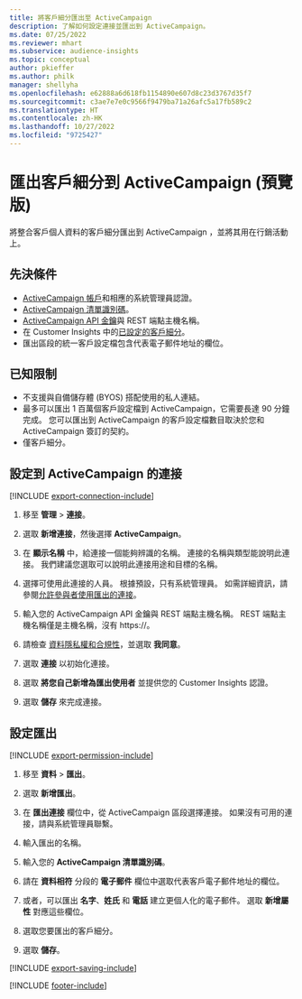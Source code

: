 ```yaml
---
title: 將客戶細分匯出至 ActiveCampaign
description: 了解如何設定連接並匯出到 ActiveCampaign。
ms.date: 07/25/2022
ms.reviewer: mhart
ms.subservice: audience-insights
ms.topic: conceptual
author: pkieffer
ms.author: philk
manager: shellyha
ms.openlocfilehash: e62888a6d618fb1154890e607d8c23d3767d35f7
ms.sourcegitcommit: c3ae7e7e0c9566f9479ba71a26afc5a17fb589c2
ms.translationtype: HT
ms.contentlocale: zh-HK
ms.lasthandoff: 10/27/2022
ms.locfileid: "9725427"
---
```

# <a name="export-segments-to-activecampaign-preview"></a>匯出客戶細分到 ActiveCampaign (預覽版)

將整合客戶個人資料的客戶細分匯出到 ActiveCampaign ，並將其用在行銷活動上。

## <a name="prerequisites"></a>先決條件

- [ActiveCampaign 帳戶](https://www.activecampaign.com/)和相應的系統管理員認證。
- [ActiveCampaign 清單識別碼](https://help.activecampaign.com/hc/articles/360000030559-How-to-create-a-list-in-ActiveCampaign)。
- [ActiveCampaign API 金鑰](https://help.activecampaign.com/hc/articles/207317590-Getting-started-with-the-API#how-to-obtain-your-activecampaign-api-url-and-key)與 REST 端點主機名稱。
- 在 Customer Insights 中的[已設定的客戶細分](segments.md)。
- 匯出區段的統一客戶設定檔包含代表電子郵件地址的欄位。

## <a name="known-limitations"></a>已知限制

- 不支援與自備儲存體 (BYOS) 搭配使用的私人連結。
- 最多可以匯出 1 百萬個客戶設定檔到 ActiveCampaign，它需要長達 90 分鐘完成。 您可以匯出到 ActiveCampaign 的客戶設定檔數目取決於您和 ActiveCampaign 簽訂的契約。
- 僅客戶細分。

## <a name="set-up-connection-to-activecampaign"></a>設定到 ActiveCampaign 的連接

[!INCLUDE [export-connection-include](includes/export-connection-admn.md)]

1. 移至 **管理** > **連接**。

1. 選取 **新增連接**，然後選擇 **ActiveCampaign**。

1. 在 **顯示名稱** 中，給連接一個能夠辨識的名稱。 連接的名稱與類型能說明此連接。 我們建議您選取可以說明此連接用途和目標的名稱。

1. 選擇可使用此連接的人員。 根據預設，只有系統管理員。 如需詳細資訊，請參閱[允許參與者使用匯出的連接](connections.md#allow-contributors-to-use-a-connection-for-exports)。

1. 輸入您的 ActiveCampaign API 金鑰與 REST 端點主機名稱。 REST 端點主機名稱僅是主機名稱，沒有 https://。

1. 請檢查 [資料隱私權和合規性](connections.md#data-privacy-and-compliance)，並選取 **我同意**。

1. 選取 **連接** 以初始化連接。

1. 選取 **將您自己新增為匯出使用者** 並提供您的 Customer Insights 認證。

1. 選取 **儲存** 來完成連接。

## <a name="configure-an-export"></a>設定匯出

[!INCLUDE [export-permission-include](includes/export-permission.md)]

1. 移至 **資料** > **匯出**。

1. 選取 **新增匯出**。

1. 在 **匯出連接** 欄位中，從 ActiveCampaign 區段選擇連接。 如果沒有可用的連接，請與系統管理員聯繫。

1. 輸入匯出的名稱。

1. 輸入您的 **ActiveCampaign 清單識別碼**。

1. 請在 **資料相符** 分段的 **電子郵件** 欄位中選取代表客戶電子郵件地址的欄位。

1. 或者，可以匯出 **名字**、**姓氏** 和 **電話** 建立更個人化的電子郵件。 選取 **新增屬性** 對應這些欄位。

1. 選取您要匯出的客戶細分。

1. 選取 **儲存**。

[!INCLUDE [export-saving-include](includes/export-saving.md)]

[!INCLUDE [footer-include](includes/footer-banner.md)]
